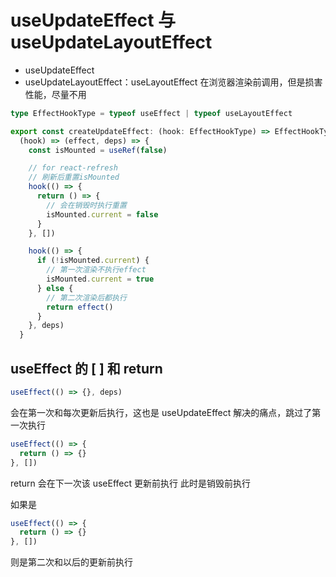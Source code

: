 # useUpdateEffect 与 useUpdateLayoutEffect

- useUpdateEffect
- useUpdateLayoutEffect：useLayoutEffect 在浏览器渲染前调用，但是损害性能，尽量不用

```ts
type EffectHookType = typeof useEffect | typeof useLayoutEffect

export const createUpdateEffect: (hook: EffectHookType) => EffectHookType =
  (hook) => (effect, deps) => {
    const isMounted = useRef(false)

    // for react-refresh
    // 刷新后重置isMounted
    hook(() => {
      return () => {
        // 会在销毁时执行重置
        isMounted.current = false
      }
    }, [])

    hook(() => {
      if (!isMounted.current) {
        // 第一次渲染不执行effect
        isMounted.current = true
      } else {
        // 第二次渲染后都执行
        return effect()
      }
    }, deps)
  }
```

## useEffect 的 [ ] 和 return

```ts
useEffect(() => {}, deps)
```

会在第一次和每次更新后执行，这也是 useUpdateEffect 解决的痛点，跳过了第一次执行

```ts
useEffect(() => {
  return () => {}
}, [])
```

return 会在下一次该 useEffect 更新前执行
此时是销毁前执行

如果是

```ts
useEffect(() => {
  return () => {}
}, [])
```

则是第二次和以后的更新前执行
